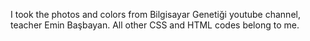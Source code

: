 I took the photos and colors from Bilgisayar Genetiği youtube channel, teacher Emin Başbayan.
All other CSS and HTML codes belong to me. 
